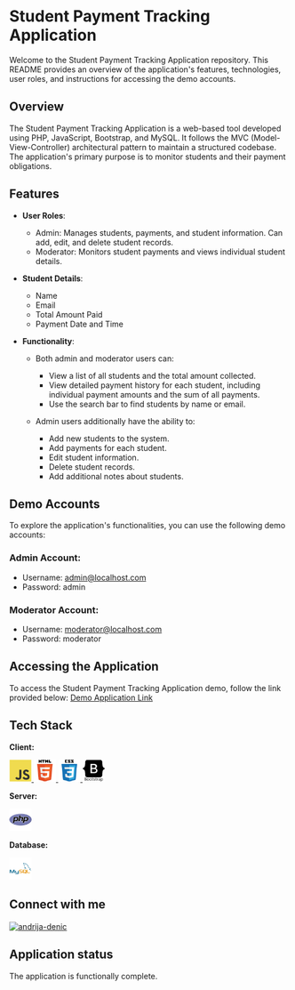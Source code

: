 # Student Payment Tracking Application

Welcome to the Student Payment Tracking Application repository. This README provides an overview of the application's features, technologies, user roles, and instructions for accessing the demo accounts.

## Overview

The Student Payment Tracking Application is a web-based tool developed using PHP, JavaScript, Bootstrap, and MySQL. It follows the MVC (Model-View-Controller) architectural pattern to maintain a structured codebase. The application's primary purpose is to monitor students and their payment obligations.

## Features

- **User Roles**:
  - Admin: Manages students, payments, and student information. Can add, edit, and delete student records.
  - Moderator: Monitors student payments and views individual student details.

- **Student Details**:
  - Name
  - Email
  - Total Amount Paid
  - Payment Date and Time

- **Functionality**:
  - Both admin and moderator users can:
    - View a list of all students and the total amount collected.
    - View detailed payment history for each student, including individual payment amounts and the sum of all payments.
    - Use the search bar to find students by name or email.

  - Admin users additionally have the ability to:
    - Add new students to the system.
    - Add payments for each student.
    - Edit student information.
    - Delete student records.
    - Add additional notes about students.

## Demo Accounts

To explore the application's functionalities, you can use the following demo accounts:

### Admin Account:
- Username: admin@localhost.com
- Password: admin

### Moderator Account:
- Username: moderator@localhost.com
- Password: moderator

## Accessing the Application

To access the Student Payment Tracking Application demo, follow the link provided below:
[Demo Application Link](http://tracker.adeptocentar.rs/)

## Tech Stack

**Client:** 
<p align="left">
<a href="https://developer.mozilla.org/en-US/docs/Web/JavaScript" target="_blank" rel="noreferrer">
<img src="https://raw.githubusercontent.com/devicons/devicon/master/icons/javascript/javascript-original.svg" alt="javascript" width="40" height="40"/>
</a>

<a href="https://www.w3.org/html/" target="_blank" rel="noreferrer">
<img src="https://raw.githubusercontent.com/devicons/devicon/master/icons/html5/html5-original-wordmark.svg" alt="html5" width="40" height="40"/>
</a>

<a href="https://www.w3schools.com/css/" target="_blank" rel="noreferrer">
<img src="https://raw.githubusercontent.com/devicons/devicon/master/icons/css3/css3-original-wordmark.svg" alt="css3" width="40" height="40"/>
</a>

<a href="https://getbootstrap.com" target="_blank" rel="noreferrer">
<img src="https://raw.githubusercontent.com/devicons/devicon/master/icons/bootstrap/bootstrap-plain-wordmark.svg" alt="bootstrap" width="40" height="40"/>
</a>
</p>

**Server:**
<p align="left">
<a href="https://www.php.net" target="_blank" rel="noreferrer">
<img src="https://raw.githubusercontent.com/devicons/devicon/master/icons/php/php-original.svg" alt="php" width="40" height="40"/>
</a>
</p>

**Database:**
<p align="left">
<a href="https://www.mysql.com/" target="_blank" rel="noreferrer">
<img src="https://raw.githubusercontent.com/devicons/devicon/master/icons/mysql/mysql-original-wordmark.svg" alt="mysql" width="40" height="40"/>
</a>
</p>

## Connect with me

<p align="left">
<a href="https://linkedin.com/in/andrija-denic" target="blank"><img align="center" src="https://raw.githubusercontent.com/rahuldkjain/github-profile-readme-generator/master/src/images/icons/Social/linked-in-alt.svg" alt="andrija-denic" height="30" width="40" /></a>
</p>

## Application status
The application is functionally complete.